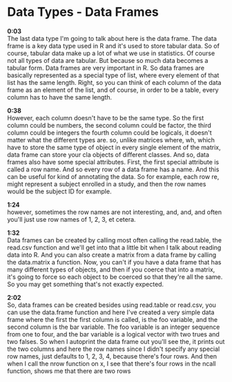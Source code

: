 # Data Types - Data Frames

**0:03**  
The last data type I'm going to talk about here is the data frame. The data frame is a key data type used in R and it's used to store tabular data. So of course, tabular data make up a lot of what we use in statistics. Of course not all types of data are tabular. But because so much data becomes a tabular form. Data frames are very important in R. So data frames are basically represented as a special type of list, where every element of that list has the same length. Right, so you can think of each column of the data frame as an element of the list, and of course, in order to be a table, every column has to have the same length. 

**0:38**  
However, each column doesn't have to be the same type. So the first column could be numbers, the second column could be factor, the third column could be integers the fourth column could be logicals, it doesn't matter what the different types are. so, unlike matrices where, wh, which have to store the same type of object in every single element of the matrix, data frame can store your cla objects of different classes. And so, data frames also have some special attributes. First, the first special attribute is called a row name. And so every row of a data frame has a name. And this can be useful for kind of annotating the data. So for example, each row re, might represent a subject enrolled in a study, and then the row names would be the subject ID for example. 

**1:24**  
however, sometimes the row names are not interesting, and, and, and often you'll just use row names of 1, 2, 3, et cetera. 

**1:32**  
Data frames can be created by calling most often calling the read.table, the read.csv function and we'll get into that a little bit when I talk about reading data into R. And you can also create a matrix from a data frame by calling the data.matrix a function. Now, you can't if you have a data frame that has many different types of objects, and then if you coerce that into a matrix, it's going to force so each object to be coerced so that they're all the same. So you may get something that's not exactly expected. 

**2:02**  
So, data frames can be created besides using read.table or read.csv, you can use the data.frame function and here I've created a very simple data frame where the first the first column is called, is the foo variable, and the second column is the bar variable. The foo variable is an integer sequence from one to four, and the bar variable is a logical vector with two trues and two falses. So when I autoprint the data frame out you'll see the, it prints out the two columns and here the row names since I didn't specify any special row names, just defaults to 1, 2, 3, 4, because there's four rows. And then when I call the nrow function on x, I see that there's four rows in the ncall function, shows me that there are two rows 